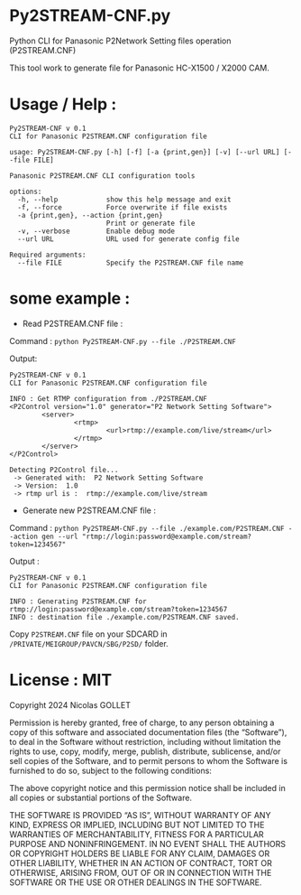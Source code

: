 # Py2STREAM-CNF.py
Python CLI for Panasonic P2Network Setting files operation (P2STREAM.CNF) 

This tool work to generate file for Panasonic HC-X1500 / X2000 CAM.


# Usage / Help :

```
Py2STREAM-CNF v 0.1
CLI for Panasonic P2STREAM.CNF configuration file

usage: Py2STREAM-CNF.py [-h] [-f] [-a {print,gen}] [-v] [--url URL] [--file FILE]

Panasonic P2STREAM.CNF CLI configuration tools

options:
  -h, --help            show this help message and exit
  -f, --force           Force overwrite if file exists
  -a {print,gen}, --action {print,gen}
                        Print or generate file
  -v, --verbose         Enable debug mode
  --url URL             URL used for generate config file

Required arguments:
  --file FILE           Specify the P2STREAM.CNF file name

```

# some example :

- Read P2STREAM.CNF file :

Command : `python Py2STREAM-CNF.py --file ./P2STREAM.CNF`

Output:

```
Py2STREAM-CNF v 0.1
CLI for Panasonic P2STREAM.CNF configuration file

INFO : Get RTMP configuration from ./P2STREAM.CNF
<P2Control version="1.0" generator="P2 Network Setting Software">
        <server>
                <rtmp>
                        <url>rtmp://example.com/live/stream</url>
                </rtmp>
        </server>
</P2Control>

Detecting P2Control file...
 -> Generated with:  P2 Network Setting Software
 -> Version:  1.0
 -> rtmp url is :  rtmp://example.com/live/stream
```

- Generate new P2STREAM.CNF file :

Command : `python Py2STREAM-CNF.py --file ./example.com/P2STREAM.CNF --action gen --url "rtmp://login:password@example.com/stream?token=1234567"`

Output : 

```
Py2STREAM-CNF v 0.1
CLI for Panasonic P2STREAM.CNF configuration file

INFO : Generating P2STREAM.CNF for rtmp://login:password@example.com/stream?token=1234567
INFO : destination file ./example.com/P2STREAM.CNF saved. 
```

Copy `P2STREAM.CNF` file on your SDCARD in `/PRIVATE/MEIGROUP/PAVCN/SBG/P2SD/` folder.

# License : MIT 

Copyright 2024 Nicolas GOLLET

Permission is hereby granted, free of charge, to any person obtaining a copy of this software and associated documentation files (the “Software”), to deal in the Software without restriction, including without limitation the rights to use, copy, modify, merge, publish, distribute, sublicense, and/or sell copies of the Software, and to permit persons to whom the Software is furnished to do so, subject to the following conditions:

The above copyright notice and this permission notice shall be included in all copies or substantial portions of the Software.

THE SOFTWARE IS PROVIDED “AS IS”, WITHOUT WARRANTY OF ANY KIND, EXPRESS OR IMPLIED, INCLUDING BUT NOT LIMITED TO THE WARRANTIES OF MERCHANTABILITY, FITNESS FOR A PARTICULAR PURPOSE AND NONINFRINGEMENT. IN NO EVENT SHALL THE AUTHORS OR COPYRIGHT HOLDERS BE LIABLE FOR ANY CLAIM, DAMAGES OR OTHER LIABILITY, WHETHER IN AN ACTION OF CONTRACT, TORT OR OTHERWISE, ARISING FROM, OUT OF OR IN CONNECTION WITH THE SOFTWARE OR THE USE OR OTHER DEALINGS IN THE SOFTWARE.
